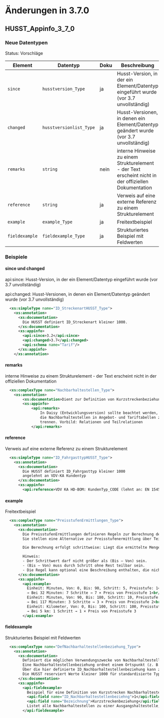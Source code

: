 # Änderungen in 3.7.0

## HUSST_Appinfo_3_7_0
### Neue Datentypen
Status: Vorschläge

| Element     | Datentyp     | Doku|Beschreibung                          |
|--------------|--------------|-----|----------------------------------|
| `since` | `husstversion_Type` |ja| Husst-Version, in der ein Element/Datentyp eingeführt wurde (vor 3.7 unvollständig) |
| `changed` | `husstversionlist_Type` |ja| Husst-Versionen, in denen ein Element/Datentyp geändert wurde (vor 3.7 unvollständig) |
| `remarks`    | `string` |nein| interne Hinweise zu einem Strukturelement - der Text erscheint nicht in der offiziellen Dokumentation|
| `reference`    | `string` |ja| Verweis auf eine externe Referenz zu einem Strukturelement|
| `example`    | `example_Type` |ja| Freitextbeispiel                      |
| `fieldexample` | `fieldexample_Type` |ja| Strukturiertes Beispiel mit Feldwerten |

### Beispiele

#### since und changed
api:since: Husst-Version, in der ein Element/Datentyp eingeführt wurde (vor 3.7 unvollständig)

api:changed: Husst-Versionen, in denen ein Element/Datentyp geändert wurde (vor 3.7 unvollständig)
```xml
  <xs:simpleType name="ID_StreckenartHUSST_Type">
    <xs:annotation>
      <xs:documentation>
        Die HUSST definiert ID_Streckenart kleiner 1000.
      </xs:documentation>
      <xs:appinfo>
      	<api:since>3.2</api:since>
      	<api:changed>3.7</api:changed>
      	<api:schema name="Tarif"/>
      </xs:appinfo>
    </xs:annotation>
```
#### remarks
interne Hinweise zu einem Strukturelement - der Text erscheint nicht in der offiziellen Dokumentation
```xml
  <xs:complexType name="Nachbarhaltestellen_Type">
    <xs:annotation>
    	<xs:documentation>Dient zur Definition von Kurzstreckenbeziehungen.</xs:documentation>
    	<xs:appinfo>
    		<api:remarks>
    			In Daisy (Entwicklungsversion) sollte beachtet werden,
    			die Nachbarhaltestellen in Angebot- und Tariftabellen zu
    			trennen. Vorbild: Relationen und Teilrelationen
    		</api:remarks>
```

#### reference
Verweis auf eine externe Referenz zu einem Strukturelement
```xml
  <xs:simpleType name="ID_FahrgasttypHUSST_Type">
    <xs:annotation>
      <xs:documentation>
        Die HUSST definiert ID_Fahrgasttyp kleiner 1000
        angelehnt an VDV-KA Kundentyp
      </xs:documentation>
      <xs:appinfo>
      	<api:reference>VDV KA HD-BOM: KundenTyp_CODE (lehnt an: EN 1545: ProfileCodeIOP)</api:reference>
```

#### example
Freitextbeispiel
```xml
  <xs:complexType name="PreisstufenErmittlungen_Type">
    <xs:annotation>
      <xs:documentation>
        Die PreisstufenErmittlungen definieren Regeln zur Berechnung der Preisstufe einer Sorte auf Basis einer variablen Ermittlungseinheit (z. B. Minuten oder Kilometer). 
        Sie stellen eine Alternative zur Preisstufenermittlung über Teilrelationen dar und kommen insbesondere im Kontext von SortengruppenErmittlungen (z. B. im MaaS-Umfeld) zum Einsatz.

        Die Berechnung erfolgt schrittweise: Liegt die ermittelte Menge der Einheiten im Bereich „Von“ bis „Bis“, wird die Anzahl der Schritte aufgerundet und mit dem Preis der zugeordneten Preisstufe multipliziert.

        Hinweis:
        - Der Schrittwert darf nicht größer als (Bis – Von) sein.
        - (Bis – Von) muss durch Schritt ohne Rest teilbar sein.
        - Die Regel kann optional eine Beschreibung enthalten, die nicht für Vertriebsgeräte bestimmt ist.
      </xs:documentation>
      <xs:appinfo>
        <api:example>
          Einheit: Minuten, Von: 0, Bis: 90, Schritt: 5, Preisstufe: 1<br/>
          → Bei 32 Minuten: 7 Schritte → 7 × Preis von Preisstufe 1<br/><br/>
          Einheit: Minuten, Von: 90, Bis: 180, Schritt: 10, Preisstufe: 2<br/>
          → Bei 117 Minuten: 3 Schritte → 3 × Preis von Preisstufe 2<br/><br/>
          Einheit: Kilometer, Von: 0, Bis: 100, Schritt: 100, Preisstufe: 3<br/>
          → Bei 5 km: 1 Schritt → 1 × Preis von Preisstufe 3
        </api:example>
```

#### fieldexample
Strukturiertes Beispiel mit Feldwerten
```xml
  <xs:complexType name="DefNachbarhaltestellenbeziehung_Type">
    <xs:annotation>
      <xs:documentation>
        Definiert die möglichen Verwendungszwecke von Nachbarhaltestellenbeziehungen innerhalb der Datenversorgung. 
        Eine Nachbarhaltestellenbeziehung ordnet einem Ortspunkt (z. B. einer Haltestelle) eine Menge benachbarter Ortspunkte zu. 
        Über die hier definierte ID_Nachbarhaltestellenbeziehung kann zwischen verschiedenen Arten solcher Beziehungen unterschieden werden – etwa für unterschiedliche tarifliche oder betriebliche Zwecke. 
        Die HUSST reserviert Werte kleiner 1000 für standardisierte Typen; Werte ab 1000 stehen für projektspezifische Erweiterungen zur Verfügung.
      </xs:documentation>
      <xs:appinfo>
        <api:fieldexample>
          Beispiel für eine Definition von Kurzstrecken Nachbarhaltestellen
          <api:field name="ID_Nachbarhaltestellenbeziehng">1</api:field>
          <api:field name="Bezeichnung">Kurzstreckenbeziehung</api:field>
          Listet alle Nachbarhaltestellen zu einer Ausgangshaltestelle, die mit einem Kurzstreckenfahrschein erreicht werden können.
        </api:fieldexample>
```